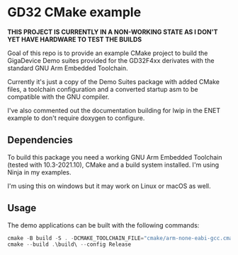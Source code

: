 # GD32 CMake example

**THIS PROJECT IS CURRENTLY IN A NON-WORKING STATE AS I DON'T YET HAVE HARDWARE TO TEST THE BUILDS**

Goal of this repo is to provide an example CMake project to build the GigaDevice Demo suites provided for the GD32F4xx derivates with the standard GNU Arm Embedded Toolchain.

Currently it's just a copy of the Demo Suites package with added CMake files, a toolchain configuration and a converted startup asm to be compatible with the GNU compiler.

I've also commented out the documentation building for lwip in the ENET example to don't require doxygen to configure.

## Dependencies
To build this package you need a working GNU Arm Embedded Toolchain (tested with 10.3-2021.10), CMake and a build system installed. I'm using Ninja in my examples.

I'm using this on windows but it may work on Linux or macOS as well.

## Usage
The demo applications can be built with the following commands:

```PowerShell
cmake -B build -S . -DCMAKE_TOOLCHAIN_FILE="cmake/arm-none-eabi-gcc.cmake" -DCMAKE_GENERATOR="Ninja Multi-Config"
cmake --build .\build\ --config Release
```